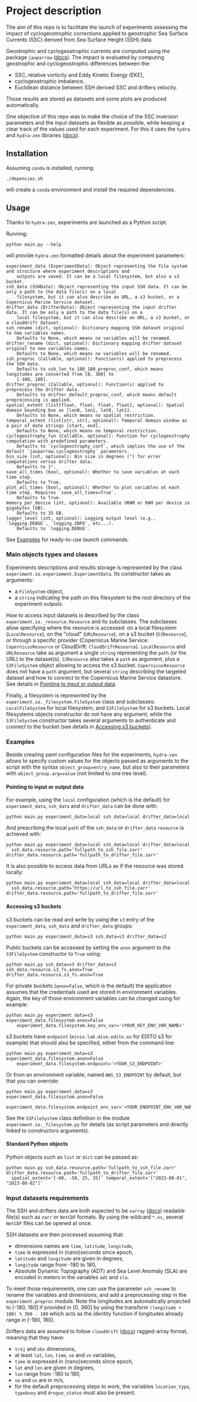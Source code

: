 # Project description

The aim of this repo is to facilitate the launch of experiments assessing the impact of cyclogeostrophic corrections
applied to geostrophic Sea Surface Currents (SSC) derived from Sea Surface Height (SSH) data.

Geostrophic and cyclogeostrophic currents are computed using the package `jaxparrow` ([docs](https://jaxparrow.readthedocs.io/)).
The impact is evaluated by computing geostrophic and cyclogeostrophic differences between the:

- SSC, relative vorticity and Eddy Kinetic Energy (EKE),
- cyclogeostrophic imbalance,
- Euclidean distance between SSH derived SSC and drifters velocity.

Those results are stored as datasets and some plots are produced automatically.

One objective of this repo was to make the choice of the SSC inversion parameters and the input datasets
as flexible as possible, while keeping a clear track of the values used for each experiment.
For this it uses the `hydra` and `hydra-zen` libraries ([docs](https://mit-ll-responsible-ai.github.io/hydra-zen/)).

## Installation

Assuming `conda` is installed, running:

```shell
./depencies.sh
```

will create a `conda` environment and install the required dependencies.

## Usage

Thanks to `hydra-zen`, experiments are launched as a Python script.

Running:

```shell
python main.py --help
```

will provide `hydra-zen` formatted details about the experiment parameters:

```
experiment_data (ExperimentData): Object representing the file system and structure where experiment descriptions and
    outputs are saved. It can be a local filesystem, but also a s3 bucket.
ssh_data (SSHData): Object representing the input SSH data. It can be only a path to the data file(s) on a local 
    filesystem, but it can also describe an URL, a s3 bucket, or a Copernicus Marine Service dataset.
drifter_data (DrifterData): Object representing the input drifter data. It can be only a path to the data file(s) on a 
    local filesystem, but it can also describe an URL, a s3 bucket, or a clouddrift dataset.
ssh_rename (dict, optional): Dictionary mapping SSH dataset original to new variables names.
    Defaults to None, which means no variables will be renamed.
drifter_rename (dict, optional): Dictionary mapping drifter dataset original to new variables names.
    Defaults to None, which means no variables will be renamed.
ssh_preproc (Callable, optional): Function(s) applied to preprocess the SSH data.
    Defaults to ssh_lon_to_180_180_preproc_conf, which means longitudes are converted from [0, 360] to
    [-180, 180].
drifter_preproc (Callable, optional): Function(s) applied to preprocess the drifter data.
    Defaults to drifter_default_preproc_conf, which means default preprocessing is applied.
spatial_extent (list[float, float, float, float], optional): Spatial domain bounding box as [lon0, lon1, lat0, lat1].
    Defaults to None, which means no spatial restriction.
temporal_extent (list[str, str], optional): Temporal domain window as a pair of date strings [start, end].
    Defaults to None, which means no temporal restriction.
cyclogeostrophy_fun (Callable, optional): Function for cyclogeostrophy computation with predefined parameters.
    Defaults to `cyclogeostrophy_conf`, which implies the use of the default `jaxparrow.cyclogeostrophy` parameters.
bin_size (int, optional): Bin size in degrees (°) for error computations versus drifter data.
    Defaults to 1°.
save_all_times (bool, optional): Whether to save variables at each time step.
    Defaults to True.
plot_all_times (bool, optional): Whether to plot variables at each time step. Requires `save_all_times=True`.
    Defaults to True.
memory_per_device (int, optional): Available VRAM or RAM per device in gigabytes (GB).
    Defaults to 35 GB.
logger_level (int, optional): Logging output level (e.g., `logging.DEBUG`, `logging.INFO`, etc...).
    Defaults to `logging.DEBUG`.
```

See [Examples](#examples) for ready-to-use launch commands.

### Main objects types and classes

Experiments descriptions and results storage is represented by the class `experiment.io.experiement.ExperimentData`.
Its constructor takes as arguments:

- a `FileSystem` object,
- a `string` indicating the path on this filesystem to the root directory of the experiment outputs.

How to access input datasets is described by the class `experiment.io._resource.Resource` and its subclasses.
The subclasses allow specifying where the resource is accessed: on a local filesystem (`LocalResource`),
on the "cloud" (`URLResource`), on a s3 bucket (`S3Resource`), or through a specific provider
(Copernicus Marine Service: `CopernicusResource` or CloudDrift: `CloudDriftResource`).
`LocalResource` and `URLResource` take as argument a single `string` representing the `path` (or the URL)
 to the dataset(s).
`S3Resource` also takes a `path` as argument, plus a `S3FileSystem` object allowing to access the s3 bucket.
`CopernicusResource` does not have a `path` argument, but several `string` describing the targeted dataset
and how to connect to the Copernicus Marine Service datastore.
See details in [Pointing to input or output data](#pointing-to-input-or-output-data).

Finally, a filesystem is represented by the `experiment.io._filesystem.FileSystem` class and subclasses:
`LocalFileSystem` for local filesystem, and `S3FileSystem` for s3 buckets.
Local filesystems objects constructor do not have any argument, while the `S3FileSystem` constructor takes several
arguments to authenticate and connect to the bucket (see details in [Accessing s3 buckets](#accessing-s3-buckets)).

### Examples

Beside creating yaml configuration files for the experiments, `hydra-zen` allows to specify custom values for the 
objects passed as arguments to the script with the syntax `object_group=entry_name`, 
but also to their parameters with `object_group.arg=value` (not limited to one tree level).

#### Pointing to input or output data

For example, using the `local` configuration (which is the default) for `experiment_data`, `ssh_data` and `drifter_data` 
can be done with:

```shell
python main.py experiment_data=local ssh_data=local drifter_data=local
```

And prescribing the local `path` of the `ssh_data` or `drifter_data` `resource` is achieved with:

```shell
python main.py experiment_data=local ssh_data=local drifter_data=local 
  ssh_data.resource.path='fullpath_to_ssh_file.zarr' drifter_data.resource.path='fullpath_to_drifter_file.zarr'
```

It is also possible to access data from URLs as if the resource was stored locally:

```shell
python main.py experiment_data=local ssh_data=local drifter_data=local 
  ssh_data.resource.path='https://url_to_ssh_file.zarr' drifter_data.resource.path='fullpath_to_drifter_file.zarr'
```

#### Accessing s3 buckets

s3 buckets can be read and write by using the `s3` entry of the `experiment_data`, `ssh_data` and `drifter_data` groups:

```shell
python main.py experiment_data=s3 ssh_data=s3 drifter_data=s3
```

Public buckets can be accessed by setting the `anon` argument to the `S3FileSystem` constructor to `True` using:

```shell
python main.py ssh_data=s3 drifter_data=s3 ssh_data.resource.s3_fs.anon=True drifter_data.resource.s3_fs.anon=True
```

For private buckets (`anon=False`, which is the default) the application assumes that the credentials used are stored
in environment variables.
Again, the key of those environment variables can be changed using for example:

```shell
python main.py experiment_data=s3 experiment_data.filesystem.anon=False 
    experiment_data.filesystem.key_env_var='<YOUR_KEY_ENV_VAR_NAME>'
```

s3 buckets have `endpoint` (`minio.lab.dive.edito.eu` for EDITO s3 for example) that should also be specified,
either from the command line:

```shell
python main.py experiment_data=s3 experiment_data.filesystem.anon=False 
    experiment_data.filesystem.endpoint='<YOUR_S3_ENDPOINT>'
```

Or from an environment variable, named `AWS_S3_ENDPOINT` by default, but that you can override:

```shell
python main.py experiment_data=s3 experiment_data.filesystem.anon=False 
    experiment_data.filesystem.endpoint_env_var='<YOUR_ENDPOINT_ENV_VAR_NAME>'
```

See the `S3FileSystem` class definition in the module `experiment.io._filesystem.py` for details 
(as script parameters and directly linked to constructors arguments).

#### Standard Python objects

Python objects such as `list` or `dict` can be passed as:

```shell
python main.py ssh_data.resource.path='fullpath_to_ssh_file.zarr' drifter_data.resource.path='fullpath_to_drifter_file.zarr'
  spatial_extent='[-60, -50, 25, 35]' temporal_extent='["2023-08-01", "2023-08-02"]'
```

### Input datasets requirements

The SSH and drifters data are both expected to be `xarray` ([docs](https://docs.xarray.dev/)) readable file(s) 
such as `zarr` or `NetCDF` formats.
By using the wildcard `*.nc`, several `NetCDF` files can be opened at once.

SSH datasets are then processed assuming that:

- dimensions names are `time`, `latitude`, `longitude`,
- `time` is expressed in (nano)seconds since epoch,
- `latitude` and `longitude` are given in degrees,
- `longitude` range from -180 to 180,
- Absolute Dynamic Topography (ADT) and Sea Level Anomaly (SLA) are encoded in meters in the variables `adt` and `sla`.

To meet those requirements, one can use the parameter `ssh_rename` to rename the variables and dimensions, and add a 
preprocessing step in the `experiment.preproc` module.
Note the longitudes are automatically projected to [-180, 180] if provided in [0, 360] by using the transform 
`(longitude + 180) % 360 - 180` which acts as the identity function if longitudes already range in [-180, 180].

Drifters data are assumed to follow `clouddrift` ([docs](https://clouddrift.org/)) ragged-array format, 
meaning that they have:

- `traj` and `obs` dimensions,
- at least `lat`, `lon`, `time`, `ve` and `vn` variables,
- `time` is expressed in (nano)seconds since epoch,
- `lat` and `lon` are given in degrees,
- `lon` range from -180 to 180,
- `ve` and `vn` are in m/s,
- for the default preprocessing steps to work, the variables `location_type`, `typebuoy` and `drogue_status` 
must also be present.
